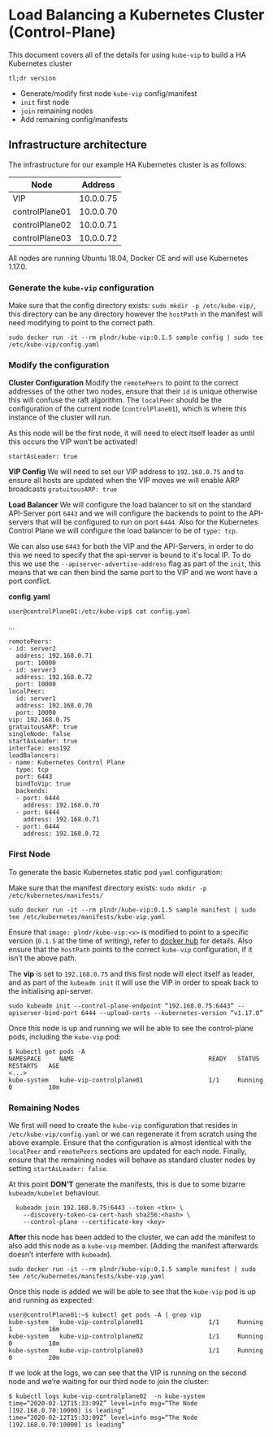 # Load Balancing a Kubernetes Cluster (Control-Plane)

This document covers all of the details for using `kube-vip` to build a HA Kubernetes cluster

`tl;dr version`
- Generate/modify first node `kube-vip` config/manifest
- `init` first node
- `join` remaining nodes
- Add remaining config/manifests

## Infrastructure architecture

The infrastructure for our example HA Kubernetes cluster is as follows:

| Node           | Address    |
|----------------|------------|
| VIP            | 10.0.0.75 |
| controlPlane01 | 10.0.0.70 |
| controlPlane02 | 10.0.0.71 |
| controlPlane03 | 10.0.0.72 |

All nodes are running Ubuntu 18.04, Docker CE and will use Kubernetes 1.17.0.

### Generate the `kube-vip` configuration

Make sure that the config directory exists: `sudo mkdir -p /etc/kube-vip/`, this directory can be any directory however the `hostPath` in the manifest will need modifying to point to the correct path.

```
sudo docker run -it --rm plndr/kube-vip:0.1.5 sample config | sudo tee /etc/kube-vip/config.yaml
```

### Modify the configuration

**Cluster Configuration**
Modify the `remotePeers` to point to the correct addresses of the other two nodes, ensure that their `id` is unique otherwise this will confuse the raft algorithm. The `localPeer` should be the configuration of the current node (`controlPlane01`), which is where this instance of the cluster will run. 

As this node will be the first node, it will need to elect itself leader as until this occurs the VIP won’t be activated!

`startAsLeader: true`

**VIP Config**
We will need to set our VIP address to `192.168.0.75` and to ensure all hosts are updated when the VIP moves we will enable ARP broadcasts `gratuitousARP: true`

**Load Balancer**
We will configure the load balancer to sit on the standard API-Server port `6443` and we will configure the backends to point to the API-servers that will be configured to run on port `6444`. Also for the Kubernetes Control Plane we will configure the load balancer to be of `type: tcp`.

We can also use `6443` for both the VIP and the API-Servers, in order to do this we need to specify that the api-server is bound to it's local IP. To do this we use the `--apiserver-advertise-address` flag as part of the `init`, this means that we can then bind the same port to the VIP and we wont have a port conflict.

**config.yaml**

`user@controlPlane01:/etc/kube-vip$ cat config.yaml`

...

``` 
remotePeers:
- id: server2
  address: 192.168.0.71
  port: 10000
- id: server3
  address: 192.168.0.72
  port: 10000
localPeer:
  id: server1
  address: 192.168.0.70
  port: 10000
vip: 192.168.0.75
gratuitousARP: true
singleNode: false
startAsLeader: true
interface: ens192
loadBalancers:
- name: Kubernetes Control Plane
  type: tcp
  port: 6443
  bindToVip: true
  backends:
  - port: 6444
    address: 192.168.0.70
  - port: 6444
    address: 192.168.0.71
  - port: 6444
    address: 192.168.0.72
```

### First Node

To generate the basic Kubernetes static pod `yaml` configuration:

Make sure that the manifest directory exists: `sudo mkdir -p /etc/kubernetes/manifests/`

```
sudo docker run -it --rm plndr/kube-vip:0.1.5 sample manifest | sudo tee /etc/kubernetes/manifests/kube-vip.yaml
```

Ensure that `image: plndr/kube-vip:<x>` is modified to point to a specific version (`0.1.5` at the time of writing), refer to [docker hub](https://hub.docker.com/r/plndr/kube-vip/tags) for details. Also ensure that the `hostPath` points to the correct `kube-vip` configuration, if it isn’t the above path.

The **vip** is set to `192.168.0.75` and this first node will elect itself as leader, and as part of the `kubeadm init` it will use the VIP in order to speak back to the initialising api-server.

`sudo kubeadm init --control-plane-endpoint “192.168.0.75:6443” --apiserver-bind-port 6444 --upload-certs --kubernetes-version “v1.17.0”`

Once this node is up and running we will be able to see the control-plane pods, including the `kube-vip` pod:

```
$ kubectl get pods -A
NAMESPACE     NAME                                     READY   STATUS    RESTARTS   AGE
<...>
kube-system   kube-vip-controlplane01                  1/1     Running   0          10m
```

### Remaining Nodes

We first will need to create the `kube-vip` configuration that resides in `/etc/kube-vip/config.yaml` or we can regenerate it from scratch using the above example. Ensure that the configuration is almost identical with the `localPeer` and `remotePeers` sections are updated for each node. Finally, ensure that the remaining nodes will behave as standard cluster nodes by setting `startAsLeader: false`.

At this point **DON’T** generate the manifests, this is due to some bizarre `kubeadm/kubelet` behaviour.

```
  kubeadm join 192.168.0.75:6443 --token <tkn> \
    --discovery-token-ca-cert-hash sha256:<hash> \
    --control-plane --certificate-key <key> 

```

**After** this node has been added to the cluster, we can add the manifest to also add this node as a `kube-vip` member. (Adding the manifest afterwards doesn’t interfere with `kubeadm`). 

```
sudo docker run -it --rm plndr/kube-vip:0.1.5 sample manifest | sudo tee /etc/kubernetes/manifests/kube-vip.yaml
```

Once this node is added we will be able to see that the `kube-vip` pod is up and running as expected:

```
user@controlPlane01:~$ kubectl get pods -A | grep vip
kube-system   kube-vip-controlplane01                  1/1     Running             1          16m
kube-system   kube-vip-controlplane02                  1/1     Running             0          18m
kube-system   kube-vip-controlplane03                  1/1     Running             0          20m

```

If we look at the logs, we can see that the VIP is running on the second node and we’re waiting for our third node to join the cluster:

```
$ kubectl logs kube-vip-controlplane02  -n kube-system
time=“2020-02-12T15:33:09Z” level=info msg=“The Node [192.168.0.70:10000] is leading”
time=“2020-02-12T15:33:09Z” level=info msg=“The Node [192.168.0.70:10000] is leading”

```
